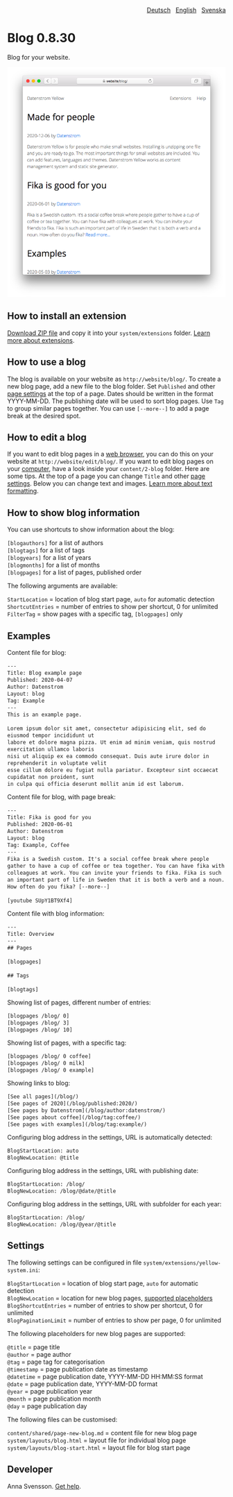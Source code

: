 <p align="right"><a href="README-de.md">Deutsch</a> &nbsp; <a href="README.md">English</a> &nbsp; <a href="README-sv.md">Svenska</a></p>

# Blog 0.8.30

Blog for your website.

<p align="center"><img src="SCREENSHOT.png" alt="Screenshot"></p>

## How to install an extension

[Download ZIP file](https://github.com/annaesvensson/yellow-blog/archive/refs/heads/main.zip) and copy it into your `system/extensions` folder. [Learn more about extensions](https://github.com/annaesvensson/yellow-update).

## How to use a blog

The blog is available on your website as `http://website/blog/`. To create a new blog page, add a new file to the blog folder. Set `Published` and other [page settings](https://github.com/annaesvensson/yellow-core#settings-page) at the top of a page. Dates should be written in the format YYYY-MM-DD. The publishing date will be used to sort blog pages. Use `Tag` to group similar pages together. You can use `[--more--]` to add a page break at the desired spot.

## How to edit a blog

If you want to edit blog pages in a [web browser](https://github.com/annaesvensson/yellow-edit), you can do this on your website at `http://website/edit/blog/`. If you want to edit blog pages on your [computer](https://github.com/annaesvensson/yellow-core), have a look inside your `content/2-blog` folder. Here are some tips. At the top of a page you can change `Title` and other [page settings](https://github.com/annaesvensson/yellow-core#settings-page). Below you can change text and images. [Learn more about text formatting](https://datenstrom.se/yellow/help/how-to-change-the-content).

## How to show blog information

You can use shortcuts to show information about the blog:

`[blogauthors]` for a list of authors  
`[blogtags]` for a list of tags  
`[blogyears]` for a list of years  
`[blogmonths]` for a list of months  
`[blogpages]` for a list of pages, published order  

The following arguments are available:

`StartLocation` = location of blog start page, `auto` for automatic detection  
`ShortcutEntries` = number of entries to show per shortcut, 0 for unlimited  
`FilterTag` = show pages with a specific tag, `[blogpages]` only  

## Examples

Content file for blog:

    ---
    Title: Blog example page
    Published: 2020-04-07
    Author: Datenstrom
    Layout: blog
    Tag: Example
    ---
    This is an example page.

    Lorem ipsum dolor sit amet, consectetur adipisicing elit, sed do eiusmod tempor incididunt ut 
    labore et dolore magna pizza. Ut enim ad minim veniam, quis nostrud exercitation ullamco laboris 
    nisi ut aliquip ex ea commodo consequat. Duis aute irure dolor in reprehenderit in voluptate velit 
    esse cillum dolore eu fugiat nulla pariatur. Excepteur sint occaecat cupidatat non proident, sunt 
    in culpa qui officia deserunt mollit anim id est laborum.

Content file for blog, with page break:

    ---
    Title: Fika is good for you
    Published: 2020-06-01
    Author: Datenstrom
    Layout: blog
    Tag: Example, Coffee
    ---
    Fika is a Swedish custom. It's a social coffee break where people 
    gather to have a cup of coffee or tea together. You can have fika with 
    colleagues at work. You can invite your friends to fika. Fika is such 
    an important part of life in Sweden that it is both a verb and a noun. 
    How often do you fika? [--more--]

    [youtube SUpY1BT9Xf4]

Content file with blog information:

    ---
    Title: Overview
    ---
    ## Pages

    [blogpages]

    ## Tags

    [blogtags]

Showing list of pages, different number of entries:

    [blogpages /blog/ 0]
    [blogpages /blog/ 3]
    [blogpages /blog/ 10]

Showing list of pages, with a specific tag:

    [blogpages /blog/ 0 coffee]
    [blogpages /blog/ 0 milk]
    [blogpages /blog/ 0 example]

Showing links to blog:

    [See all pages](/blog/)
    [See pages of 2020](/blog/published:2020/)
    [See pages by Datenstrom](/blog/author:datenstrom/)
    [See pages about coffee](/blog/tag:coffee/)
    [See pages with examples](/blog/tag:example/)

Configuring blog address in the settings, URL is automatically detected:

    BlogStartLocation: auto
    BlogNewLocation: @title

Configuring blog address in the settings, URL with publishing date:

    BlogStartLocation: /blog/
    BlogNewLocation: /blog/@date/@title

Configuring blog address in the settings, URL with subfolder for each year:

    BlogStartLocation: /blog/
    BlogNewLocation: /blog/@year/@title

## Settings

The following settings can be configured in file `system/extensions/yellow-system.ini`:

`BlogStartLocation` = location of blog start page, `auto` for automatic detection  
`BlogNewLocation` = location for new blog pages, [supported placeholders](#settings-placeholders)  
`BlogShortcutEntries` = number of entries to show per shortcut, 0 for unlimited  
`BlogPaginationLimit` = number of entries to show per page, 0 for unlimited  

<a id="settings-placeholders"></a>The following placeholders for new blog pages are supported:

`@title` = page title  
`@author` = page author  
`@tag` = page tag for categorisation  
`@timestamp` = page publication date as timestamp  
`@datetime` = page publication date, YYYY-MM-DD HH:MM:SS format  
`@date` = page publication date, YYYY-MM-DD format  
`@year` = page publication year  
`@month` = page publication month  
`@day` = page publication day  

<a id="settings-files"></a>The following files can be customised:

`content/shared/page-new-blog.md` = content file for new blog page  
`system/layouts/blog.html` = layout file for individual blog page  
`system/layouts/blog-start.html` = layout file for blog start page  

## Developer

Anna Svensson. [Get help](https://datenstrom.se/yellow/help/).
